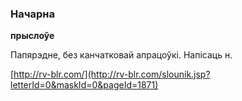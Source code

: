 ### Начарна
**прыслоўе**

Папярэдне, без канчатковай апрацоўкі. Напісаць н.

<a rel="author">[http://rv-blr.com/](http://rv-blr.com/slounik.jsp?letterId=0&maskId=0&pageId=1871)</a>
